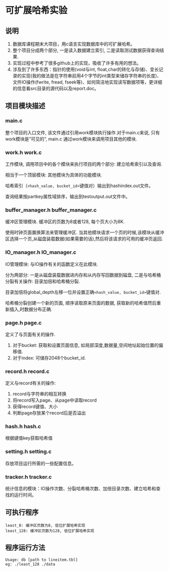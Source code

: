 # 可扩展哈希实验

## 说明

1. 数据库课程期末大项目，用c语言实现数据库中的可扩展哈希。
2. 整个项目分成两个部分, 一是读入数据建立索引, 二是读取测试数据获得查询结果.
3. 实现过程中参考了很多github上的实现，吸收了许多有用的想法。
4. 涉及到了许多东西：指针的使用(void与int, float,char的转化与存储)、变长记录的实现(我的做法是在字符串前用4个字节的int类型来储存字符串的长度)、文件IO操作(fwrite, fread, fseek等)、如何简洁地实现读写数据项等，更详细的信息看src目录的源代码以及report.doc。




## 项目模块描述

### main.c

整个项目的入口文件, 该文件通过引用work模块执行操作.对于main.c来说, 只有work模块是”可见的”, main.c 通过work模块来调用项目其他的模块.

### work.h work.c

工作模块, 调用项目中的各个模块来执行项目的两个部分: 建立哈希索引以及查询.

相当于一个顶层模块: 其他模块为具体的功能模块.

哈希索引（`<hash_value, bucket_id>`键值对）输出到hashindex.out文件。

查询结果按partkey属性域排序，输出到testoutput.out文件中。

### buffer_manager.h buffer_manager.c

缓冲区管理模块. 缓冲区的页数为8或者128, 每个页大小为8K.

使用时钟页面置换算法来管理缓冲区. 当其他模块请求一个页的时候,该模块从缓冲区选择一个页,从磁盘装载数据(如果需要的话),然后将该请求的可用的缓冲页返回.

### IO_manager.h IO_manager.c

IO管理模块: 与IO操作有关的函数定义在此模块.

分为两部分: 一是从磁盘装载数据进内存和从内存写回数据到磁盘, 二是与哈希桶分裂有关操作: 目录加倍和哈希桶分裂.

目录加倍将global_depth左移一位并设置正确`<hash_value, bucket_id>`键值对.

哈希桶分裂创建一个新的页面, 顺序读取原来页面的数据, 获取新的哈希值然后重新插入,时数据分布正确.

### page.h page.c

定义了与页面有关的操作.

1. 对于bucket: 获取和设置页面信息, 如局部深度,数据量,空间地址起始位置的偏移值.
2. 对于index: 可储存2048个bucket_id.

### record.h record.c

定义与record有关的操作:

1. record与字符串的相互转换
2. 将record写入page、从page中读取record
3. 获得record键值、大小
4. 判断page存放某个record后是否溢出

### hash.h hash.c

根据键值key获取哈希值

### setting.h setting.c

存放项目运行所需的一些配置信息。

### tracker.h tracker.c

统计信息的模块：IO操作次数、分裂哈希桶次数、加倍目录次数、建立哈希和查找的运行时间。



## 可执行程序

    least_8: 缓冲区页数为8, 低位扩展哈希实现
    least_128: 缓冲区页数为128, 低位扩展哈希实现


## 程序运行方法

    Usage: db [path to lineitem.tbl]
    eg: ./least_128 ./data
